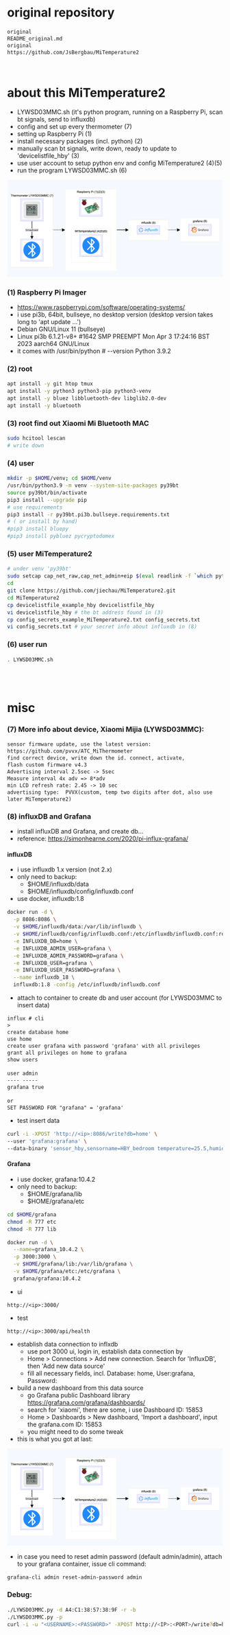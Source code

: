 # original repository

```
original 
README_original.md
original
https://github.com/JsBergbau/MiTemperature2
```

<br/>

# about this MiTemperature2

- LYWSD03MMC.sh (it's python program, running on a Raspberry Pi, scan bt signals, send to influxdb)
- config and set up every thermometer (7)
- setting up Raspberry Pi (1)
- install necessary packages (incl. python) (2)
- manually scan bt signals, write down, ready to update to 'devicelistfile_hby' (3) 
- use user account to setup python env and config MiTemperature2 (4)(5)
- run the program LYWSD03MMC.sh (6)

![from repo](img/img0.png)


### (1) Raspberry Pi Imager

- https://www.raspberrypi.com/software/operating-systems/
- i use pi3b, 64bit, bullseye, no desktop version (desktop version takes long to 'apt update ...')
- Debian GNU/Linux 11 (bullseye)
- Linux pi3b 6.1.21-v8+ #1642 SMP PREEMPT Mon Apr  3 17:24:16 BST 2023 aarch64 GNU/Linux
- it comes with /usr/bin/python # --version Python 3.9.2

### (2) root
```bash
apt install -y git htop tmux
apt install -y python3 python3-pip python3-venv
apt install -y bluez libbluetooth-dev libglib2.0-dev
apt install -y bluetooth 
```

### (3) root find out Xiaomi Mi Bluetooth MAC
```bash
sudo hcitool lescan
# write down 
```

### (4) user
```bash
mkdir -p $HOME/venv; cd $HOME/venv
/usr/bin/python3.9 -m venv --system-site-packages py39bt
source py39bt/bin/activate
pip3 install --upgrade pip
# use requirements
pip3 install -r py39bt.pi3b.bullseye.requirements.txt
# ( or install by hand)
#pip3 install bluepy
#pip3 install pybluez pycryptodomex
```

### (5) user MiTemperature2
```bash
# under venv 'py39bt'
sudo setcap cap_net_raw,cap_net_admin+eip $(eval readlink -f `which python3`)
cd
git clone https://github.com/jiechau/MiTemperature2.git
cd MiTemperature2
cp devicelistfile_example_hby devicelistfile_hby
vi devicelistfile_hby # the bt address found in (3)
cp config_secrets_example_MiTemperature2.txt config_secrets.txt
vi config_secrets.txt # your secret info about influxdb in (8)
```

### (6) user run
```bash
. LYWSD03MMC.sh
```

<br/><br/>

# misc


### (7) More info about device, Xiaomi Mijia (LYWSD03MMC):
```
sensor firmware update, use the latest version:
https://github.com/pvvx/ATC_MiThermometer 
find correct device, write down the id. connect, activate,
flash custom firmware v4.3
Advertising interval 2.5sec -> 5sec 
Measure interval 4x adv => 8*adv
min LCD refresh rate: 2.45 -> 10 sec
advertising type:  PVVX(custom, temp two digits after dot, also use later MiTemperature2)
```

### (8) influxDB and Grafana

- install influxDB and Grafana, and create db...
- reference: https://simonhearne.com/2020/pi-influx-grafana/

#### influxDB

- i use influxdb 1.x version (not 2.x)
- only need to backup:
    - $HOME/influxdb/data
    - $HOME/influxdb/config/influxdb.conf
- use docker, influxdb:1.8
```bash
docker run -d \
  -p 8086:8086 \
  -v $HOME/influxdb/data:/var/lib/influxdb \
  -v $HOME/influxdb/config/influxdb.conf:/etc/influxdb/influxdb.conf:ro \
  -e INFLUXDB_DB=home \
  -e INFLUXDB_ADMIN_USER=grafana \
  -e INFLUXDB_ADMIN_PASSWORD=grafana \
  -e INFLUXDB_USER=grafana \
  -e INFLUXDB_USER_PASSWORD=grafana \
  --name influxdb_18 \
  influxdb:1.8 -config /etc/influxdb/influxdb.conf
```
- attach to container to create db and user account (for LYWSD03MMC to insert data)
```
influx # cli 
>
create database home
use home
create user grafana with password 'grafana' with all privileges
grant all privileges on home to grafana
show users

user admin
---- -----
grafana true

or
SET PASSWORD FOR "grafana" = 'grafana'
```

- test insert data
```bash
curl -i -XPOST 'http://<ip>:8086/write?db=home' \
--user 'grafana:grafana' \
--data-binary 'sensor_hby,sensorname=HBY_bedroom temperature=25.5,humidity=68,voltage=2.998' 
```

#### Grafana

- i use docker, grafana:10.4.2
- only need to backup:
    - $HOME/grafana/lib
    - $HOME/grafana/etc
```bash
cd $HOME/grafana
chmod -R 777 etc
chmod -R 777 lib
```
```bash
docker run -d \
  --name=grafana_10.4.2 \
  -p 3000:3000 \
  -v $HOME/grafana/lib:/var/lib/grafana \
  -v $HOME/grafana/etc:/etc/grafana \
  grafana/grafana:10.4.2
```

- ui
```
http://<ip>:3000/
```

- test
```
http://<ip>:3000/api/health
```

- establish data connection to inflxdb
    - use port 3000 ui, login in, establish data connection by
    - Home > Connections > Add new connection. Search for 'InfluxDB', then 'Add new data source'
    - fill all necessary fields, incl. Database: home, User:grafana, Password:<pass>
- build a new dashboard from this data source
    - go Grafana public Dashboard library https://grafana.com/grafana/dashboards/
    - search for 'xiaomi', there are some, i use Dashboard ID: 15853 
    - Home > Dashboards > New dashboard, 'Import a dashboard', input the grafana.com ID: 15853 
    - you might need to do some tweak
- this is what you got at last:

![from repo](img/img0.png)

- in case you need to reset admin password (default admin/admin), attach to your grafana container, issue cli command:
```bash
grafana-cli admin reset-admin-password admin
```







### Debug:
```bash
./LYWSD03MMC.py -d A4:C1:38:57:38:9F -r -b
./LYWSD03MMC.py -p
curl -i -u "<USERNAME>:<PASSWORD>" -XPOST http://<IP>:<PORT>/write?db=home\&precision=s --data-binary "sensor_hby,sensorname=HBY_livingroom temperature=28.3,humidity=77,voltage=2.95"
```